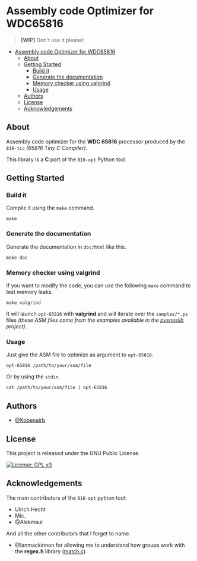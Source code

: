 # Assembly code Optimizer for WDC65816

> **[WIP]** Don't use it please!


- [Assembly code Optimizer for WDC65816](#assembly-code-optimizer-for-wdc65816)
  - [About](#about)
  - [Getting Started](#getting-started)
    - [Build it](#build-it)
    - [Generate the documentation](#generate-the-documentation)
    - [Memory checker using valgrind](#memory-checker-using-valgrind)
    - [Usage](#usage)
  - [Authors](#authors)
  - [License](#license)
  - [Acknowledgements](#acknowledgements)

## About

Assembly code optimizer for the **WDC 65816** processor produced
by the `816-tcc` *(65816 Tiny C Compiler)*.

This library is a **C** port of the `816-opt` Python tool.

## Getting Started

### Build it

Compile it using the `make` command.

```
make
```
### Generate the documentation

Generate the documentation in `doc/html` like this.

```
make doc
```

### Memory checker using valgrind

If you want to modify the code, you can use the following `make` command to test memory leaks.

```
make valgrind
```

It will launch `opt-65816` with **valgrind** and will iterate over the `samples/*.ps` files *(these ASM files come from the examples available in the [pvsneslib](https://github.com/alekmaul/pvsneslib) project)*.


### Usage

Just give the ASM file to optimize as argument to `opt-65816`.

```
opt-65816 /path/to/your/asm/file
```

Or by using the `stdin`.

```
cat /path/to/your/asm/file | opt-65816
```

## Authors

- [@Kobenairb](https://github.com/kobenairb)

## License

This project is released under the GNU Public License.

[![License: GPL v3](https://img.shields.io/badge/License-GPLv3-blue.svg)](https://www.gnu.org/licenses/gpl-3.0)

## Acknowledgements

The main contributors of the `816-opt` python tool:

- Ulrich Hecht
- Mic_
- @Alekmaul

And all the other contributors that I forget to name.

- @Ianmackinnon for allowing me to understand how groups work with the **regex.h** library ([match.c](https://gist.github.com/ianmackinnon/3294587)).
